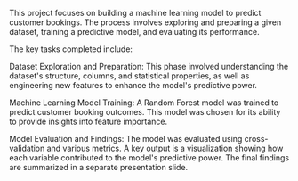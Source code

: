 This project focuses on building a machine learning model to predict customer bookings. The process involves exploring and preparing a given dataset, training a predictive model, and evaluating its performance.

The key tasks completed include:

Dataset Exploration and Preparation: This phase involved understanding the dataset's structure, columns, and statistical properties, as well as engineering new features to enhance the model's predictive power.

Machine Learning Model Training: A Random Forest model was trained to predict customer booking outcomes. This model was chosen for its ability to provide insights into feature importance.

Model Evaluation and Findings: The model was evaluated using cross-validation and various metrics. A key output is a visualization showing how each variable contributed to the model's predictive power. The final findings are summarized in a separate presentation slide.
